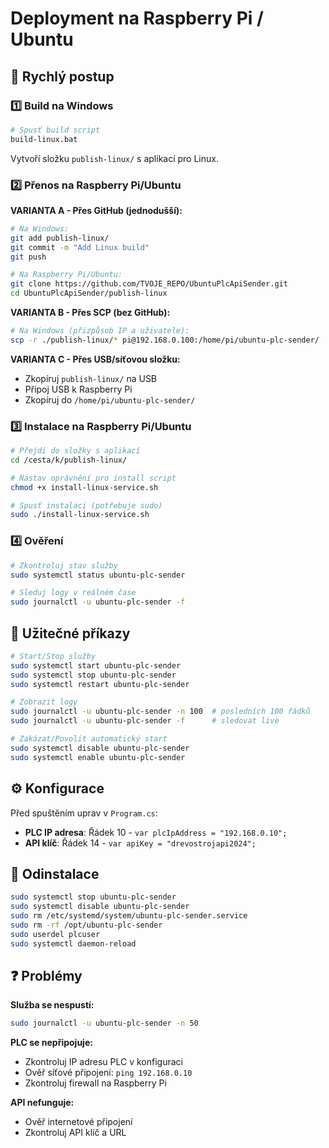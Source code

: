 # Deployment na Raspberry Pi / Ubuntu

## 🚀 Rychlý postup

### 1️⃣ Build na Windows

```bash
# Spusť build script
build-linux.bat
```

Vytvoří složku `publish-linux/` s aplikací pro Linux.

### 2️⃣ Přenos na Raspberry Pi/Ubuntu

**VARIANTA A - Přes GitHub (jednodušší):**

```bash
# Na Windows:
git add publish-linux/
git commit -m "Add Linux build"
git push

# Na Raspberry Pi/Ubuntu:
git clone https://github.com/TVOJE_REPO/UbuntuPlcApiSender.git
cd UbuntuPlcApiSender/publish-linux
```

**VARIANTA B - Přes SCP (bez GitHub):**

```bash
# Na Windows (přizpůsob IP a uživatele):
scp -r ./publish-linux/* pi@192.168.0.100:/home/pi/ubuntu-plc-sender/
```

**VARIANTA C - Přes USB/síťovou složku:**
- Zkopíruj `publish-linux/` na USB
- Připoj USB k Raspberry Pi
- Zkopíruj do `/home/pi/ubuntu-plc-sender/`

### 3️⃣ Instalace na Raspberry Pi/Ubuntu

```bash
# Přejdi do složky s aplikací
cd /cesta/k/publish-linux/

# Nastav oprávnění pro install script
chmod +x install-linux-service.sh

# Spusť instalaci (potřebuje sudo)
sudo ./install-linux-service.sh
```

### 4️⃣ Ověření

```bash
# Zkontroluj stav služby
sudo systemctl status ubuntu-plc-sender

# Sleduj logy v reálném čase
sudo journalctl -u ubuntu-plc-sender -f
```

## 📝 Užitečné příkazy

```bash
# Start/Stop služby
sudo systemctl start ubuntu-plc-sender
sudo systemctl stop ubuntu-plc-sender
sudo systemctl restart ubuntu-plc-sender

# Zobrazit logy
sudo journalctl -u ubuntu-plc-sender -n 100  # posledních 100 řádků
sudo journalctl -u ubuntu-plc-sender -f      # sledovat live

# Zakázat/Povolit automatický start
sudo systemctl disable ubuntu-plc-sender
sudo systemctl enable ubuntu-plc-sender
```

## ⚙️ Konfigurace

Před spuštěním uprav v `Program.cs`:
- **PLC IP adresa**: Řádek 10 - `var plcIpAddress = "192.168.0.10";`
- **API klíč**: Řádek 14 - `var apiKey = "drevostrojapi2024";`

## 🔧 Odinstalace

```bash
sudo systemctl stop ubuntu-plc-sender
sudo systemctl disable ubuntu-plc-sender
sudo rm /etc/systemd/system/ubuntu-plc-sender.service
sudo rm -rf /opt/ubuntu-plc-sender
sudo userdel plcuser
sudo systemctl daemon-reload
```

## ❓ Problémy

**Služba se nespustí:**
```bash
sudo journalctl -u ubuntu-plc-sender -n 50
```

**PLC se nepřipojuje:**
- Zkontroluj IP adresu PLC v konfiguraci
- Ověř síťové připojení: `ping 192.168.0.10`
- Zkontroluj firewall na Raspberry Pi

**API nefunguje:**
- Ověř internetové připojení
- Zkontroluj API klíč a URL
